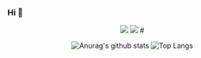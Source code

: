 ### Hi 👋
<div align="center">

<img src="https://img.shields.io/badge/EKS-blue?style=flat&logo=amazoneks&logoColor=FF9900"/>
<img src="https://img.shields.io/badge/Scss-green?style=flat&logo=Sass&logoColor=CC6699"/>
#

![Anurag's github stats](https://github-readme-stats.vercel.app/api?username=HaeDalWang&show_icons=true&theme=github_dark)
![Top Langs](https://github-readme-stats.vercel.app/api/top-langs/?username=HaeDalWang&layout=compact&theme=github_dark)


</div>
